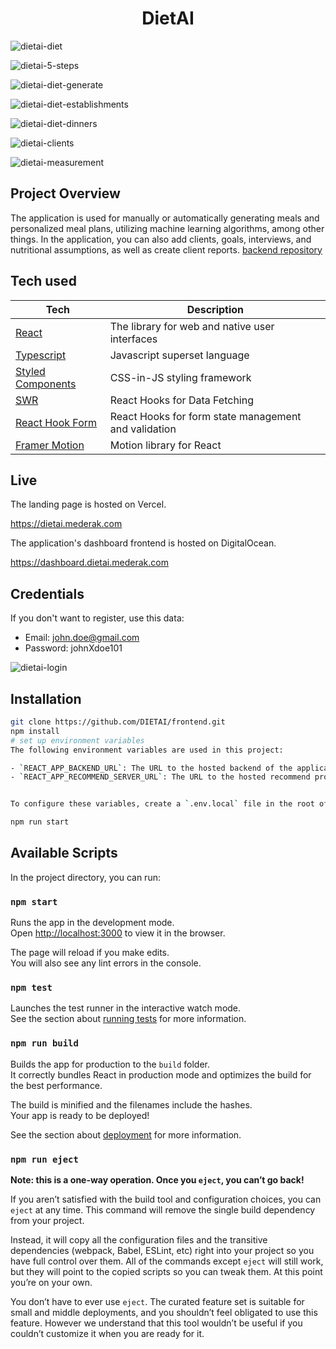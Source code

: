 <h1 align="center">DietAI</h1>

![dietai-diet](./public/images/diet.png)

![dietai-5-steps](./public/images/DietAI-5-steps.png)

![dietai-diet-generate](./public/images/dietGenerate.jpg)

![dietai-diet-establishments](./public/images/establishment.jpg)

![dietai-diet-dinners](./public/images/addDinner.jpg)

![dietai-clients](./public/images/client.jpg)

![dietai-measurement](./public/images/measurement.jpg)

## Project Overview

The application is used for manually or automatically generating meals and personalized meal plans, utilizing machine learning algorithms, among other things. In the application, you can also add clients, goals, interviews, and nutritional assumptions, as well as create client reports. [backend repository](https://github.com/DIETAI/backend.git)

## Tech used

| Tech                                               | Description                                          |
| -------------------------------------------------- | ---------------------------------------------------- |
| [React](https://react.dev/)                        | The library for web and native user interfaces       |
| [Typescript](https://www.typescriptlang.org/)      | Javascript superset language                         |
| [Styled Components](https://styled-components.com) | CSS-in-JS styling framework                          |
| [SWR](https://swr.vercel.app/)                     | React Hooks for Data Fetching                        |
| [React Hook Form](https://react-hook-form.com/)    | React Hooks for form state management and validation |
| [Framer Motion](https://www.framer.com/motion/)    | Motion library for React                             |

## Live

The landing page is hosted on Vercel.

https://dietai.mederak.com

The application's dashboard frontend is hosted on DigitalOcean.

https://dashboard.dietai.mederak.com

## Credentials

If you don't want to register, use this data:

- Email: john.doe@gmail.com
- Password: johnXdoe101

![dietai-login](./public/images/DietAI-login.png)

## Installation

```bash
git clone https://github.com/DIETAI/frontend.git
npm install
# set up environment variables
The following environment variables are used in this project:

- `REACT_APP_BACKEND_URL`: The URL to the hosted backend of the application.
- `REACT_APP_RECOMMEND_SERVER_URL`: The URL to the hosted recommend products and meals flask backend.


To configure these variables, create a `.env.local` file in the root of your project.

npm run start
```

## Available Scripts

In the project directory, you can run:

### `npm start`

Runs the app in the development mode.\
Open [http://localhost:3000](http://localhost:3000) to view it in the browser.

The page will reload if you make edits.\
You will also see any lint errors in the console.

### `npm test`

Launches the test runner in the interactive watch mode.\
See the section about [running tests](https://facebook.github.io/create-react-app/docs/running-tests) for more information.

### `npm run build`

Builds the app for production to the `build` folder.\
It correctly bundles React in production mode and optimizes the build for the best performance.

The build is minified and the filenames include the hashes.\
Your app is ready to be deployed!

See the section about [deployment](https://facebook.github.io/create-react-app/docs/deployment) for more information.

### `npm run eject`

**Note: this is a one-way operation. Once you `eject`, you can’t go back!**

If you aren’t satisfied with the build tool and configuration choices, you can `eject` at any time. This command will remove the single build dependency from your project.

Instead, it will copy all the configuration files and the transitive dependencies (webpack, Babel, ESLint, etc) right into your project so you have full control over them. All of the commands except `eject` will still work, but they will point to the copied scripts so you can tweak them. At this point you’re on your own.

You don’t have to ever use `eject`. The curated feature set is suitable for small and middle deployments, and you shouldn’t feel obligated to use this feature. However we understand that this tool wouldn’t be useful if you couldn’t customize it when you are ready for it.
